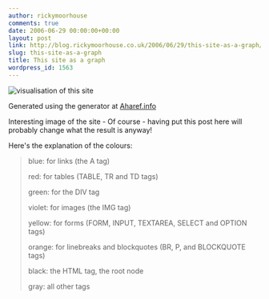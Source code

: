 ```yaml
---
author: rickymoorhouse
comments: true
date: 2006-06-29 00:00:00+00:00
layout: post
link: http://blog.rickymoorhouse.co.uk/2006/06/29/this-site-as-a-graph/
slug: this-site-as-a-graph
title: This site as a graph
wordpress_id: 1563
---
```


![visualisation of this site](http://www.samespirit.net/ricky/resize.asp?width=400&path=/ricky/images/siteasgraph-ricky.png)  


Generated using the generator at [Aharef.info](http://www.aharef.info/2006/05/websites_as_graphs.htm)  







Interesting image of the site - Of course - having put this post here will probably change what the result is anyway!




Here's the explanation of the colours:


<blockquote>
blue: for links (the A tag)  

red: for tables (TABLE, TR and TD tags)  

green: for the DIV tag  

violet: for images (the IMG tag)  

yellow: for forms (FORM, INPUT, TEXTAREA, SELECT and OPTION tags)  

orange: for linebreaks and blockquotes (BR, P, and BLOCKQUOTE tags)  

black: the HTML tag, the root node  

gray: all other tags
</blockquote>



